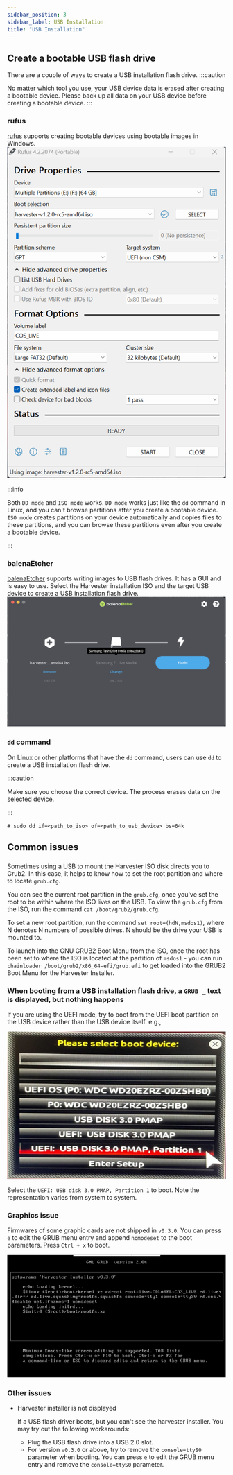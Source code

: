```yaml
---
sidebar_position: 3
sidebar_label: USB Installation
title: "USB Installation"
---
```


<head>
  <link rel="canonical" href="https://docs.harvesterhci.io/v1.1/install/usb-install"/>
</head>

## Create a bootable USB flash drive

There are a couple of ways to create a USB installation flash drive.
:::caution

No matter which tool you use, your USB device data is erased after creating a bootable device. Please back up all data on your USB device before creating a bootable device.
:::

### rufus

[rufus](https://rufus.ie/) supports creating bootable devices using bootable images in Windows.
![rufus.png](/img/v1.2/install/rufus.png)

:::info

Both `DD mode` and `ISO mode` works. `DD mode` works just like the `dd` command in Linux, and you can't browse partitions after you create a bootable device. `ISO mode` creates partitions on your device automatically and copies files to these partitions, and you can browse these partitions even after you create a bootable device.

:::

### balenaEtcher

[balenaEtcher](https://www.balena.io/etcher/) supports writing images to USB flash drives. It has a GUI and is easy to use. Select the Harvester installation ISO and the target USB device to create a USB installation flash drive.
![balena-etcher.png](/img/v1.2/install/balena-etcher.png)

### `dd` command

On Linux or other platforms that have the `dd` command, users can use `dd` to create a USB installation flash drive.

:::caution

Make sure you choose the correct device. The process erases data on the selected device.

:::

```
# sudo dd if=<path_to_iso> of=<path_to_usb_device> bs=64k
```

## Common issues

###

Sometimes using a USB to mount the Harvester ISO disk directs you to Grub2. In this case, it helps to know how to set the root partition and where to locate `grub.cfg`.

You can see the current root partition in the `grub.cfg`, once you've set the root to be within where the ISO lives on the USB. To view the `grub.cfg` from the ISO, run the command `cat /boot/grub2/grub.cfg`.

To set a new root partition, run the command `set root=(hdN,msdos1)`, where N denotes N numbers of possible drives. N should be the drive your USB is mounted to.

To launch into the GNU GRUB2 Boot Menu from the ISO, once the root has been set to where the ISO is located at the partition of `msdos1` - you can run `chainloader /boot/grub2/x86_64-efi/grub.efi` to get loaded into the GRUB2 Boot Menu for the Harvester Installer.
### When booting from a USB installation flash drive, a `GRUB _` text is displayed, but nothing happens

If you are using the UEFI mode, try to boot from the UEFI boot partition on the USB device rather than the USB device itself. e.g.,

![](/img/v1.2/install/usb-install-select-correct-partition.jpg)

Select the `UEFI: USB disk 3.0 PMAP, Partition 1` to boot. Note the representation varies from system to system.


### Graphics issue

Firmwares of some graphic cards are not shipped in `v0.3.0`.
You can press `e` to edit the GRUB menu entry and append `nomodeset` to the boot parameters. Press `Ctrl + x` to boot.

![](/img/v1.2/install/usb-install-nomodeset.png)


### Other issues

- Harvester installer is not displayed

    If a USB flash driver boots, but you can't see the harvester installer. You may try out the following workarounds:
    
    - Plug the USB flash drive into a USB 2.0 slot.
    - For version `v0.3.0` or above, try to remove the `console=ttyS0` parameter when booting. You can press `e` to edit the GRUB menu entry and remove the `console=ttyS0` parameter.
